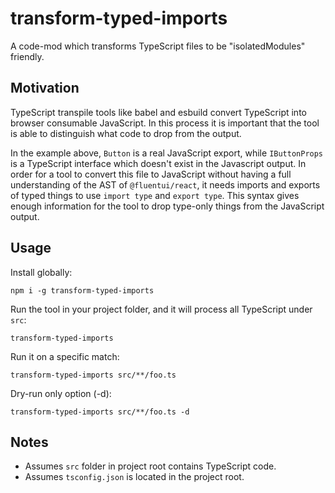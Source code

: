 # transform-typed-imports

A code-mod which transforms TypeScript files to be "isolatedModules" friendly.

## Motivation

TypeScript transpile tools like babel and esbuild convert TypeScript into browser consumable JavaScript. In this process it is important that the tool is able to distinguish what code to drop from the output.

In the example above, `Button` is a real JavaScript export, while `IButtonProps` is a TypeScript interface which doesn't exist in the Javascript output. In order for a tool to convert this file to JavaScript without having a full understanding of the AST of `@fluentui/react`, it needs imports and exports of typed things to use `import type` and `export type`. This syntax gives enough information for the tool to drop type-only things from the JavaScript output.

## Usage

Install globally:

```
npm i -g transform-typed-imports
```

Run the tool in your project folder, and it will process all TypeScript under `src`:

```
transform-typed-imports
```

Run it on a specific match:

```
transform-typed-imports src/**/foo.ts
```

Dry-run only option (-d):

```
transform-typed-imports src/**/foo.ts -d
```

## Notes

* Assumes `src` folder in project root contains TypeScript code.
* Assumes `tsconfig.json` is located in the project root.

